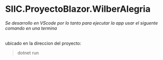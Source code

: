 # SIIC.ProyectoBlazor.WilberAlegria

###### Se desarrollo en VScode por lo tanto para ejecutar la app usar el siguente comando en una termina
ubicado en la direccion del proyecto:

> dotnet run
